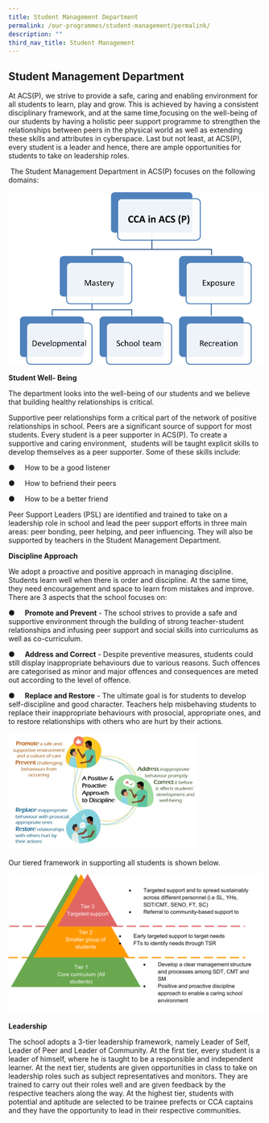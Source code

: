 ```yaml
---
title: Student Management Department
permalink: /our-programmes/student-management/permalink/
description: ""
third_nav_title: Student Management
---
```

##  Student Management Department

At ACS(P), we strive to provide a safe, caring and enabling environment for all students to learn, play and grow. This is achieved by having a consistent disciplinary framework, and at the same time,focusing on the well-being of our students by having a holistic peer support programme to strengthen the relationships between peers in the physical world as well as extending these skills and attributes in cyberspace. Last but not least, at ACS(P), every student is a leader and hence, there are ample opportunities for students to take on leadership roles.

 The Student Management Department in ACS(P) focuses on the following domains:

![](/images/CCA%2001.png)

**Student Well- Being**

The department looks into the well-being of our students and we believe that building healthy relationships is critical.

Supportive peer relationships form a critical part of the network of positive relationships in school. Peers are a significant source of support for most students. Every student is a peer supporter in ACS(P). To create a supportive and caring environment,  students will be taught explicit skills to develop themselves as a peer supporter. Some of these skills include:

●     How to be a good listener

●     How to befriend their peers

●     How to be a better friend

Peer Support Leaders (PSL) are identified and trained to take on a leadership role in school and lead the peer support efforts in three main areas: peer bonding, peer helping, and peer influencing. They will also be supported by teachers in the Student Management Department.

**Discipline Approach**

We adopt a proactive and positive approach in managing discipline. Students learn well when there is order and discipline. At the same time, they need encouragement and space to learn from mistakes and improve. There are 3 aspects that the school focuses on:

●     **Promote and Prevent** - The school strives to provide a safe and supportive environment through the building of strong teacher-student relationships and infusing peer support and social skills into curriculums as well as co-curriculum.

●     **Address and Correct** \- Despite preventive measures, students could still display inappropriate behaviours due to various reasons. Such offences are categorised as minor and major offences and consequences are meted out according to the level of offence.

●     **Replace and Restore** - The ultimate goal is for students to develop self-discipline and good character. Teachers help misbehaving students to replace their inappropriate behaviours with prosocial, appropriate ones, and to restore relationships with others who are hurt by their actions.

![](/images/studentmanagement2.png)


Our tiered framework in supporting all students is shown below.

![](/images/student_management3%20.png)

**Leadership**

The school adopts a 3-tier leadership framework, namely Leader of Self, Leader of Peer and Leader of Community. At the first tier, every student is a leader of himself, where he is taught to be a responsible and independent learner. At the next tier, students are given opportunities in class to take on leadership roles such as subject representatives and monitors. They are trained to carry out their roles well and are given feedback by the respective teachers along the way. At the highest tier, students with potential and aptitude are selected to be trainee prefects or CCA captains and they have the opportunity to lead in their respective communities.